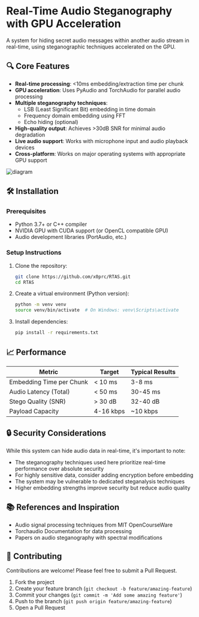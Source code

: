 # Real-Time Audio Steganography with GPU Acceleration

A system for hiding secret audio messages within another audio stream in real-time, using steganographic techniques accelerated on the GPU.

## 🔍 Core Features

- **Real-time processing**: <10ms embedding/extraction time per chunk
- **GPU acceleration**: Uses PyAudio and TorchAudio for parallel audio processing
- **Multiple steganography techniques**:
  - LSB (Least Significant Bit) embedding in time domain
  - Frequency domain embedding using FFT
  - Echo hiding (optional)
- **High-quality output**: Achieves >30dB SNR for minimal audio degradation
- **Live audio support**: Works with microphone input and audio playback devices
- **Cross-platform**: Works on major operating systems with appropriate GPU support


![diagram](https://github.com/user-attachments/assets/a623f668-1169-4eee-8029-05522780d636)

## 🛠️ Installation

### Prerequisites

- Python 3.7+ or C++ compiler
- NVIDIA GPU with CUDA support (or OpenCL compatible GPU)
- Audio development libraries (PortAudio, etc.)

### Setup Instructions

1. Clone the repository:
   ```bash
   git clone https://github.com/x0prc/RTAS.git
   cd RTAS
   ```

2. Create a virtual environment (Python version):
   ```bash
   python -m venv venv
   source venv/bin/activate  # On Windows: venv\Scripts\activate
   ```

3. Install dependencies:
   ```bash
   pip install -r requirements.txt
   ```

## 📈 Performance

| Metric | Target | Typical Results |
|--------|--------|----------------|
| Embedding Time per Chunk | < 10 ms | 3-8 ms |
| Audio Latency (Total) | < 50 ms | 30-45 ms |
| Stego Quality (SNR) | > 30 dB | 32-40 dB |
| Payload Capacity | 4-16 kbps | ~10 kbps |


## 🔒 Security Considerations

While this system can hide audio data in real-time, it's important to note:

- The steganography techniques used here prioritize real-time performance over absolute security
- For highly sensitive data, consider adding encryption before embedding
- The system may be vulnerable to dedicated steganalysis techniques
- Higher embedding strengths improve security but reduce audio quality


## 📚 References and Inspiration

- Audio signal processing techniques from MIT OpenCourseWare
- Torchaudio Documentation for data processing
- Papers on audio steganography with spectral modifications


## 🤝 Contributing

Contributions are welcome! Please feel free to submit a Pull Request.

1. Fork the project
2. Create your feature branch (`git checkout -b feature/amazing-feature`)
3. Commit your changes (`git commit -m 'Add some amazing feature'`)
4. Push to the branch (`git push origin feature/amazing-feature`)
5. Open a Pull Request
